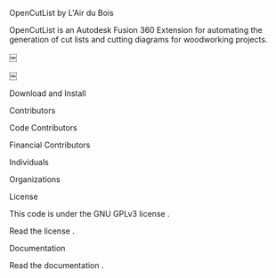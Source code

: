 
OpenCutList by L'Air du Bois

OpenCutList is an Autodesk Fusion 360 Extension for automating the generation of cut lists and cutting diagrams for woodworking projects.

￼

￼

Download and Install

Contributors

Code Contributors

Financial Contributors

Individuals

Organizations

License

This code is under the GNU GPLv3 license .

Read the license .

Documentation

Read the documentation .